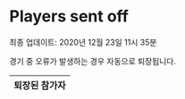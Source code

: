 # Players sent off
최종 업데이트: 2020년 12월 23일 11시 35분


경기 중 오류가 발생하는 경우 자동으로 퇴장됩니다.


| 퇴장된 참가자 |
|:---:|